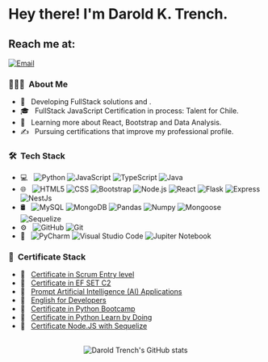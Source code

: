 

<h1> Hey there! I'm Darold K. Trench.</h1>

## Reach me at: 
[![Email](https://img.shields.io/badge/darold.python@gmail.com-Email-EA4335?style=for-the-badge&logo=gmail&logoColor=white&labelColor=101010)](mailto:darold.python@gmail.com)
</br>



<h3> 👨🏻‍💻 &nbsp;About Me </h3>

- 🤔 &nbsp; Developing FullStack solutions and .
- 🎓 &nbsp; FullStack JavaScript Certification in process: Talent for Chile.
- 🌱 &nbsp; Learning more about React, Bootstrap and Data Analysis.
- ✍️ &nbsp; Pursuing certifications that improve my professional profile.

<h3> 🛠 &nbsp;Tech Stack</h3>

- 💻 &nbsp;
  ![Python](https://img.shields.io/badge/-Python-202020?style=plastic&logo=python&logoColor=33F703)
  ![JavaScript](https://img.shields.io/badge/-JavaScript-45FF4A?style=plastic&logo=javascript&logoColor=0051FF)
  ![TypeScript](https://img.shields.io/badge/-TypeScript-FF9300?style=plastic&logo=typescript&logoColor=000000)
  ![Java](https://img.shields.io/badge/-Java-green?style=plastic&logo=java)
- 🌐 &nbsp;
  ![HTML5](https://img.shields.io/badge/-HTML5-202020?style=plastic&logo=HTML5&logoColor=33F703)
  ![CSS](https://img.shields.io/badge/-CSS-45FF4A?style=plastic&logo=CSS3&logoColor=0051FF)
  ![Bootstrap](https://img.shields.io/badge/-Bootstrap-FF9300?style=plastic&logo=bootstrap&logoColor=000000)
  ![Node.js](https://img.shields.io/badge/-Node.js-green?style=plastic&logo=node.js)
  ![React](https://img.shields.io/badge/-React-black?style=plastic&logo=react)
  ![Flask](https://img.shields.io/badge/-Flask-BD00FF?style=plastic&logo=flask&logoColor=000000)
  ![Express](https://img.shields.io/badge/-Express-BD00FF?style=plastic&logo=express&logoColor=000000)
  ![NestJs](https://img.shields.io/badge/-NestJs-BD00FF?style=plastic&logo=nestJs&logoColor=000000)
- 🛢 &nbsp;
  ![MySQL](https://img.shields.io/badge/-MySQL-202020?style=plastic&logo=mysql&logoColor=33F703)
  ![MongoDB](https://img.shields.io/badge/-MongoDB-45FF4A?style=plastic&logo=mongodb&logoColor=0051FF)
  ![Pandas](https://img.shields.io/badge/-Pandas-FF9300?style=plastic&logo=pandas&logoColor=000000)
  ![Numpy](https://img.shields.io/badge/-Numpy-green?style=plastic&logo=numpy)
  ![Mongoose](https://img.shields.io/badge/-Mongoose-green?style=plastic&logo=mongoose)
  ![Sequelize](https://img.shields.io/badge/-Sequelize-green?style=plastic&logo=sequelize)
- ⚙️ &nbsp;
  ![GitHub](https://img.shields.io/badge/-GitHub-202020?style=plastic&logo=github&logoColor=33F703)
  ![Git](https://img.shields.io/badge/-Git-45FF4A?style=plastic&logo=git&logoColor=0051FF)
- 🔧 &nbsp;
  ![PyCharm](https://img.shields.io/badge/-Py%20Charm-202020?style=plastic&logo=python&logoColor=33F703)
  ![Visual Studio Code](https://img.shields.io/badge/-Visual%20Studio%20Code-45FF4A?style=plastic&logo=visual-studio-code&logoColor=0051FF)
  ![Jupiter Notebook](https://img.shields.io/badge/-Jupiter%20Notebook-FF9300?style=plastic&logo=jupiter-Notebook-&logoColor=000000)

<h3> 📜 &nbsp;Certificate Stack</h3>

- 📑 &nbsp; <a href='https://www.credly.com/badges/0bb4c22c-1003-480e-8475-0b02f7751ab8/public_url' target="_blank" rel="nodollow">Certificate in Scrum Entry level</a>
- 📑 &nbsp; <a href='https://www.efset.org/cert/HjMFUw' target="_blank" rel="nodollow">Certificate in EF SET C2</a>
- 📑 &nbsp; <a href='https://1drv.ms/b/s!Aloeg922KmGEgbQsWSO4p7j-EjmOrg?e=ADXpEh' target="_blank" rel="nodollow">Prompt Artificial Intelligence (AI) Applications</a>
- 📑 &nbsp; <a href='https://1drv.ms/b/s!Aloeg922KmGEgbQqMd-SzTASPefk2A?e=bVNQoj' target="_blank" rel="nodollow">English for Developers</a>
- 📑 &nbsp; <a href='https://www.udemy.com/certificate/UC-88e8c1bc-267a-42ff-9f75-0d1c69e631d0/' target="_blank" rel="nodollow">Certificate in Python Bootcamp</a>
- 📑 &nbsp; <a href='https://www.udemy.com/certificate/UC-0ab04051-29e9-458f-831f-16f992cc3d68/' target="_blank" rel="nodollow">Certificate in Python Learn by Doing</a>
- 📑 &nbsp; <a href='https://onedrive.live.com/embed?resid=84612AB6DD831E5A%2122861&authkey=!AOdlB8TverB_iqE&em=2' target="_blank" rel="nodollow">Certificate Node.JS with Sequelize</a>

<br/>
<div align="center">
  <img src="https://github-readme-stats.vercel.app/api?username=Grukur&show_icons=true&theme=dark" alt="Darold Trench's GitHub stats">
</div>


